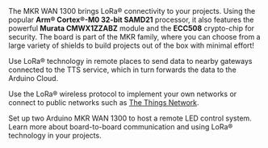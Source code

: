 <FeatureDescription>
The MKR WAN 1300 brings LoRa® connectivity to your projects. Using the popular <b>Arm® Cortex®-M0 32-bit SAMD21</b> processor, it also features the powerful <b>Murata CMWX1ZZABZ</b> module and the <b>ECC508</b> crypto-chip for security. The board is part of the MKR family, where you can choose from a large variety of shields to build projects out of the box with minimal effort!
</FeatureDescription>

<FeatureList>

<Feature title="LoRa®-Based Network Connectivity" image="cellular">

Use LoRa® technology in remote places to send data to nearby gateways connected to the TTS service, which in turn forwards the data to the Arduino Cloud.

<FeatureWrapper>
  <FeatureLink variant="primary" title="Documentation" url="/arduino-cloud/getting-started/cloud-lora-getting-started"/>
</FeatureWrapper>

</Feature>

<Feature title="The Things Network" image="world-map">

Use the LoRa® wireless protocol to implement your own networks or connect to public networks such as [The Things Network](https://www.thethingsnetwork.org/).
<FeatureWrapper>
  <FeatureLink variant="primary" title="Documentation" url="/tutorials/mkr-wan-1300/the-things-network"/>
  <FeatureLink variant="secondary" title="library" url="https://www.arduino.cc/reference/en/libraries/mkrwan/"/>
</FeatureWrapper>

</Feature>

<Feature title="Board-to-board" image="communication">

Set up two Arduino MKR WAN 1300 to host a remote LED control system. Learn more about board-to-board communication and using LoRa® technology in your projects.
<FeatureWrapper>
  <FeatureLink variant="primary" title="Documentation" url="/tutorials/mkr-wan-1300/lora-button-press"/>
  <FeatureLink variant="secondary" title="library" url="https://github.com/sandeepmistry/arduino-LoRa"/>
</FeatureWrapper>

</Feature>

</FeatureList>
